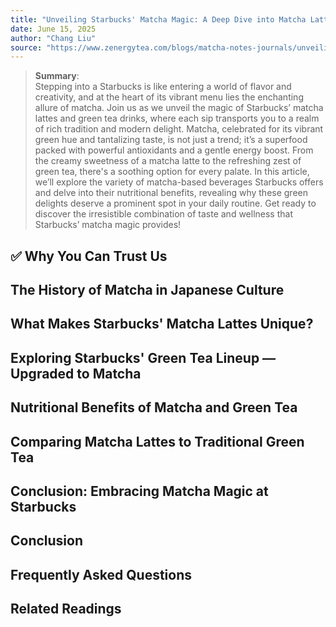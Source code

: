 ```yaml
---
title: "Unveiling Starbucks' Matcha Magic: A Deep Dive into Matcha Lattes, Green Tea Drinks, and Their Nutritional Benefits!"
date: June 15, 2025
author: "Chang Liu"
source: "https://www.zenergytea.com/blogs/matcha-notes-journals/unveiling-starbucks-matcha-magic-a-deep-dive-into-matcha-lattes-green-tea-drinks-and-their-nutritional-benefits"
---
```

> **Summary**:  
> Stepping into a Starbucks is like entering a world of flavor and creativity, and at the heart of its vibrant menu lies the enchanting allure of matcha. Join us as we unveil the magic of Starbucks’ matcha lattes and green tea drinks, where each sip transports you to a realm of rich tradition and modern delight. Matcha, celebrated for its vibrant green hue and tantalizing taste, is not just a trend; it’s a superfood packed with powerful antioxidants and a gentle energy boost. From the creamy sweetness of a matcha latte to the refreshing zest of green tea, there's a soothing option for every palate. In this article, we’ll explore the variety of matcha-based beverages Starbucks offers and delve into their nutritional benefits, revealing why these green delights deserve a prominent spot in your daily routine. Get ready to discover the irresistible combination of taste and wellness that Starbucks’ matcha magic provides!

## ✅ Why You Can Trust Us
## The History of Matcha in Japanese Culture
## What Makes Starbucks' Matcha Lattes Unique?
## Exploring Starbucks' Green Tea Lineup — Upgraded to Matcha
## 
## Nutritional Benefits of Matcha and Green Tea
## Comparing Matcha Lattes to Traditional Green Tea
## Conclusion: Embracing Matcha Magic at Starbucks
## Conclusion
## Frequently Asked Questions
## Related Readings